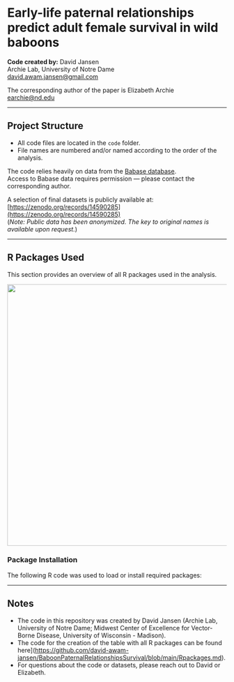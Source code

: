 # Early-life paternal relationships predict adult female survival in wild baboons

**Code created by:** David Jansen  
Archie Lab, University of Notre Dame  
<david.awam.jansen@gmail.com>

The corresponding author of the paper is Elizabeth Archie  
<earchie@nd.edu>

---

## Project Structure

- All code files are located in the `code` folder.
- File names are numbered and/or named according to the order of the analysis.

The code relies heavily on data from the [Babase database](https://papio.biology.duke.edu/babasewiki/).  
Access to Babase data requires permission — please contact the corresponding author.

A selection of final datasets is publicly available at:  
[https://zenodo.org/records/14590285](https://zenodo.org/records/14590285)  
(*Note: Public data has been anonymized. The key to original names is available upon request.*)

---

## R Packages Used

This section provides an overview of all R packages used in the analysis.  

<img src="README_files/figure-gfm/unnamed-chunk-3-1.png" width="600" />

<!-- RPACKAGES_START -->
<!-- (The Rpackages.md content will be inserted here.) -->
<!-- RPACKAGES_END -->

### Package Installation

The following R code was used to load or install required packages:

<!-- (You can paste your install/load script here if you want.) -->

---

## Notes

- The code in this repository was created by David Jansen (Archie Lab, University of Notre Dame; Midwest Center of Excellence for Vector-Borne Disease, University of Wisconsin - Madison).
- The code for the creation of the table with all R packages can be found here](https://github.com/david-awam-jansen/BaboonPaternalRelationshipsSurvival/blob/main/Rpackages.md).
- For questions about the code or datasets, please reach out to David or Elizabeth.

